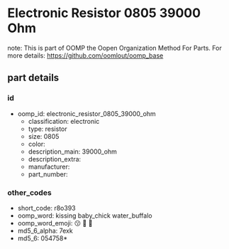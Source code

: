 # Electronic Resistor 0805 39000 Ohm  

note: This is part of OOMP the Oopen Organization Method For Parts. For more details: https://github.com/oomlout/oomp_base

##  part details





### id
* oomp_id: electronic_resistor_0805_39000_ohm
  * classification: electronic
  * type: resistor
  * size: 0805
  * color: 
  * description_main: 39000_ohm
  * description_extra: 
  * manufacturer: 
  * part_number: 

### other_codes
* short_code: r8o393
* oomp_word: kissing baby_chick water_buffalo
* oomp_word_emoji: :kissing: :baby_chick: :water_buffalo:
* md5_6_alpha: 7exk
* md5_6: 054758* 